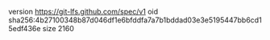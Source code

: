 version https://git-lfs.github.com/spec/v1
oid sha256:4b27100348b87d046df1e6bfddfa7a7b1bddad03e3e5195447bb6cd15edf436e
size 2160
